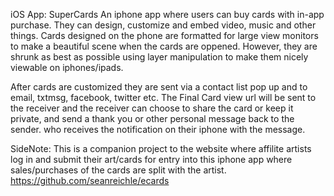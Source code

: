 iOS App: SuperCards
An iphone app where users can buy cards with in-app purchase.
They can design, customize and embed video, music and other things.
Cards designed on the phone are formatted for large view monitors to make a beautiful scene when the cards are oppened.
However, they are shrunk as best as possible using layer manipulation to make them nicely viewable on iphones/ipads.

After cards are customized they are sent via a contact list pop up and to email, txtmsg, facebook, twitter etc.
The Final Card view url will be sent to the receiver and the receiver can choose to share the card or keep it private, and send a thank you or other personal message back to the sender.
who receives the notification on their iphone with the message.

SideNote:
This is a companion project to the website where affilite artists log in and submit their art/cards for entry into this iphone app where sales/purchases of the cards are split with the artist.
https://github.com/seanreichle/ecards

